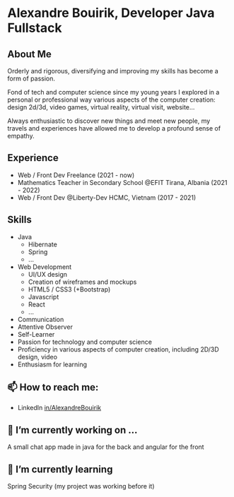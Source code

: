 # Alexandre Bouirik, Developer Java Fullstack  

## About Me
Orderly and rigorous, diversifying and improving my skills has become a form of passion. 

Fond of tech and computer science since my young years I explored in a personal or professional way various aspects of the computer creation: design 2d/3d, video games, virtual reality, virtual visit, website...

Always enthusiastic to discover new things and meet new people, my travels and experiences have allowed me to develop a profound sense of empathy.

## Experience

- Web / Front Dev Freelance (2021 - now)
- Mathematics Teacher in Secondary School @EFIT Tirana, Albania (2021 - 2022)
- Web / Front Dev @Liberty-Dev HCMC, Vietnam (2017 - 2021)

## Skills

- Java
  - Hibernate
  - Spring
  - ...
- Web Development
  - UI/UX design
  - Creation of wireframes and mockups
  - HTML5 / CSS3 (+Bootstrap)
  - Javascript
  - React
  - ...
- Communication
- Attentive Observer
- Self-Learner
- Passion for technology and computer science
- Proficiency in various aspects of computer creation, including 2D/3D design, video 
- Enthusiasm for learning 

## 📫 How to reach me:

- LinkedIn [in/AlexandreBouirik](https://www.linkedin.com/in/alexandrebouirik/)



## 🔭 I’m currently working on ...

A small chat app made in java for the back and angular for the front



## 🌱 I’m currently learning

Spring Security (my project was working before it)

<!--
**Thunderblocker/Thunderblocker** is a ✨ _special_ ✨ repository because its `README.md` (this file) appears on your GitHub profile.

Here are some ideas to get you started:

- 🔭 I’m currently working on ...
- 🌱 I’m currently learning ...
- 👯 I’m looking to collaborate on ...
- 🤔 I’m looking for help with ...
- 💬 Ask me about ...
- 📫 How to reach me: ...
- 😄 Pronouns: ...
- ⚡ Fun fact: ...
-->
